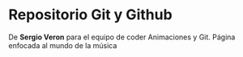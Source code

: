 # Repositorio Git y Github
De **Sergio Veron** para el equipo de coder
Animaciones y Git.
Página enfocada al mundo de la música 
